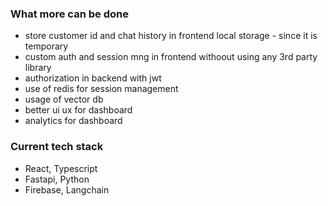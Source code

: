 <!-- docker run -d -e POSTGRES_DB=embed -e POSTGRES_PASSWORD=embed -e POSTGRES_USER=embed -p 6500:5432 postgres:latest -->

### What more can be done

- store customer id and chat history in frontend local storage - since it is temporary
- custom auth and session mng in frontend withoout using any 3rd party library
- authorization in backend with jwt
- use of redis for session management
- usage of vector db
- better ui ux for dashboard
- analytics for dashboard

### Current tech stack

- React, Typescript
- Fastapi, Python
- Firebase, Langchain

<!--
- centralize .env
- do if else for all the api calls
- perform validation in frontend and backend 
- after finishing - optimize the code - reduce db calls etc
- try storing prev messages, ai config, description in localstorage
-->
